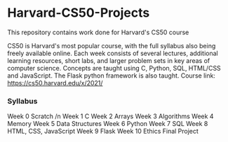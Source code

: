 # Harvard-CS50-Projects
This repository contains work done for Harvard's CS50 course

CS50 is Harvard's most popular course, with the full syllabus also being freely available online.
Each week consists of several lectures, additional learning resources, short labs, and larger problem sets in key areas of computer science. 
Concepts are taught using C, Python, SQL, HTML/CSS and JavaScript. The Flask python framework is also taught. 
Course link: https://cs50.harvard.edu/x/2021/

### Syllabus
Week 0 Scratch /n
Week 1 C
Week 2 Arrays
Week 3 Algorithms
Week 4 Memory
Week 5 Data Structures
Week 6 Python
Week 7 SQL
Week 8 HTML, CSS, JavaScript 
Week 9 Flask
Week 10 Ethics
Final Project

